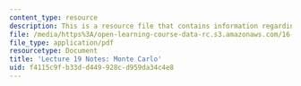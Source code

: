 ```yaml
---
content_type: resource
description: This is a resource file that contains information regarding lecture 19.
file: /media/https%3A/open-learning-course-data-rc.s3.amazonaws.com/16-90-computational-methods-in-aerospace-engineering-spring-2014/f4115c9fb33dd449928cd959da34c4e8_MIT16_90S14_Lecture19.pdf
file_type: application/pdf
resourcetype: Document
title: 'Lecture 19 Notes: Monte Carlo'
uid: f4115c9f-b33d-d449-928c-d959da34c4e8
---
```

